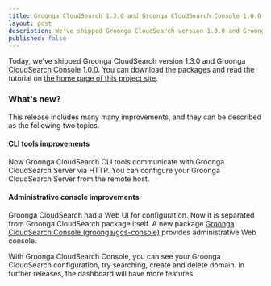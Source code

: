```yaml
---
title: Groonga CloudSearch 1.3.0 and Groonga CloudSearch Console 1.0.0 is out!
layout: post
description: We've shipped Groonga CloudSearch version 1.3.0 and Groonga CloudSearch Console 1.0.0. New features come with the release!
published: false
---
```


Today, we've shipped Groonga CloudSearch version 1.3.0 and Groonga CloudSearch Console 1.0.0. You can download the packages and read the tutorial on [the home page of this project site](/).

### What's new?

This release includes many many improvements, and they can be described as the following two topics.

#### CLI tools improvements

Now Groonga CloudSearch CLI tools communicate with Groonga CloudSearch Server via HTTP. You can configure your Groonga CloudSearch Server from the remote host.

#### Administrative console improvements

Groonga CloudSearch had a Web UI for configuration. Now it is separated from Groonga CloudSearch package itself. A new package [Groonga CloudSearch Console (groonga/gcs-console)](https://github.com/groonga/gcs-console) provides administrative Web console.

With Groonga CloudSearch Console, you can see your Groonga CloudSearch configuration, try searching, create and delete domain. In further releases, the dashboard will have more features.
